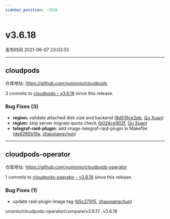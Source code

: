 ```yaml
---
sidebar_position: -3618
---
```


# v3.6.18

发布时间 2021-06-07 23:03:55

-----

## cloudpods

仓库地址: https://github.com/yunionio/cloudpods

3 commits to [cloudpods - v3.6.18](https://github.com/yunionio/cloudpods/compare/v3.6.17...v3.6.18) since this release.

### Bug Fixes (3)
- **region:** validate attached disk size and backend ([8d519ce2eb](https://github.com/yunionio/cloudpods/commit/8d519ce2eb2acd203c6c109bd3b7ea114147f64d), [Qu Xuan](mailto:quxuan@yunionyun.com))
- **region:** skip server migrate quota check ([b024ce902f](https://github.com/yunionio/cloudpods/commit/b024ce902f027d8feb0be48df6be4c0306c0063f), [Qu Xuan](mailto:quxuan@yunionyun.com))
- **telegraf-raid-plugin:** add image-telegraf-raid-plugin in Makefile ([de6285b19a](https://github.com/yunionio/cloudpods/commit/de6285b19aa2f1c38f0efc46c5834637a12098fc), [zhaoxiangchun](mailto:1422928955@qq.com))

-----

## cloudpods-operator

仓库地址: https://github.com/yunionio/cloudpods-operator

1 commits to [cloudpods-operator - v3.6.18](https://github.com/yunionio/cloudpods-operator/compare/v3.6.17...v3.6.18) since this release.

### Bug Fixes (1)
- update raid-plugin image tag ([b5c27915](https://github.com/yunionio/cloudpods-operator/commit/b5c27915a9289901edc3ab133cb627e29fdab219), [zhaoxiangchun](mailto:1422928955@qq.com))

unionio/cloudpods-operator/compare/v3.6.17...v3.6.18
